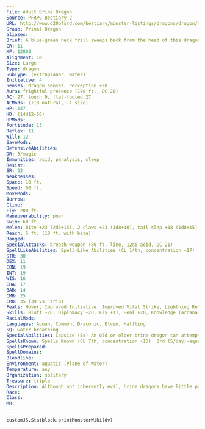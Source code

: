```yaml
---
File: Adult Brine Dragon
Source: PFRPG Bestiary 2
URL: http://www.d20pfsrd.com/bestiary/monster-listings/dragons/dragon/-primal-brine
Group: Primal Dragon
aliases: 
Brief: A blue-green neck frill sweeps back from the head of this dragon, leading to a body of shiny scales and fin-like crests.
CR: 11
XP: 12800
Alignment: LN
Size: Large
Type: dragon
SubType: (extraplanar, water)
Initiative: 4
Senses: dragon senses; Perception +20
Aura: frightful presence (180 ft., DC 20)
AC: 27, touch 9, flat-footed 27
ACMods: (+18 natural, -1 size)
HP: 147
HD: (14d12+56)
HPMods: 
Fortitude: 13
Reflex: 11
Will: 12
SaveMods: 
DefensiveAbilities: 
DR: 5/magic
Immunities: acid, paralysis, sleep
Resist: 
SR: 22
Weaknesses: 
Space: 10 ft.
Speed: 60 ft.
MoveMods: 
Burrow: 
Climb: 
Fly: 200 ft.
Maneuverability: poor
Swim: 60 ft.
Melee: bite +23 (2d6+15), 2 claws +23 (1d8+10), tail slap +18 (1d8+15), 2 wings +18 (1d6+5)
Reach: 5 ft. (10 ft. with bite)
Ranged: 
SpecialAttacks: breath weapon (80-ft. line, 12d6 acid, DC 21)
SpellLikeAbilities: Spell-Like Abilities (CL 14th; concentration +17)  At Will-control water, obscuring mist, speak with animals (fish only), water breathing
STR: 30
DEX: 11
CON: 19
INT: 19
WIS: 16
CHA: 17
BAB: 14
CMB: 25
CMD: 35 (39 vs. trip)
Feats: Hover, Improved Initiative, Improved Vital Strike, Lightning Reflexes, Power Attack, Skill Focus (Swim), Vital Strike
Skills: Bluff +20, Diplomacy +20, Fly +11, Heal +20, Knowledge (arcana) +21,  Knowledge (nature) +21, Perception +20, Sense Motive +20, Survival +20, Swim +41
RacialMods: 
Languages: Aquan, Common, Draconic, Elven, Halfling
SQ: water breathing
SpecialAbilities: Capsize (Ex) An old or older brine dragon can attempt to capsize a boat or ship by ramming it as a charge attack and making a CMB check. The DC of this check is 25 or the result of the boat captain's Profession (sailor) check, whichever is higher. For each size category larger the ship is than the brine dragon's size, the dragon takes a cumulative -10 penalty on the check.  Desiccating Bite (Su) An ancient brine dragon's bite causes weakness, dealing 1d2 points of Strength drain in addition to its normal damage. A great wyrm's bite deals 1d4 points of Strength drain. A Fortitude save (DC equals the dragon's breath weapon save DC) negates the Strength drain.  Painful Strikes (Su) A great wyrm brine dragon's natural attacks are so laden with salt and acidic crystals that every time it strikes a creature with one of these attacks, the target must make a Fortitude save (DC equals the dragon's breath weapon save DC) or be stunned for a round from the pain.  Spell-like Abilities (Sp) A brine dragon gains the following spell-like abilities, usable at will (unless indicated otherwise) at the listed age. Very young-speak with animals (fish only); Young- obscuring mist; Juvenile-water breathing; Adult-control water; Ancient-horrid wilting (3/day); Great wyrm-tsunami^[This spell is from the Pathfinder RPG Advanced Player's Guide] (3/day).
SpellsKnown: Spells Known (CL 7th; concentration +10)  3rd (5/day)-aqueous orb^[PFRPG Advanced Player's Guide] (DC 16), sleet storm (DC 16)  2nd (7/day)-alter self, invisibility, slipstream^[PFRPG Advanced Player's Guide]  1st (7/day)-color spray (DC 14), feather fall, flare burst^[PFRPG Advanced Player's Guide] (DC 14), ray of enfeeblement (DC 14), touch of the sea^[PFRPG Advanced Player's Guide]  0 (at will)-detect magic, detect poison, mage hand, open/ close, prestidigitation, read magic, resistance
SpellsPrepared: 
SpellDomains: 
Bloodline: 
Environment: aquatic (Plane of Water)
Temperature: any
Organization: solitary
Treasure: triple
Description: Although not inherently evil, brine dragons have little patience for kindness and philanthropy. As they age, they grow more and more opinionated and obsessed with power-by adult age, a brine dragon counts itself a failure if it doesn't rule over a collection of "lesser beings" such as humans, merfolk, locathah, or even sahuagin.
Race: 
Class: 
MR: 
---
```

```dataviewjs
customJS.Statblock.printMonsterWiki(dv)
```
